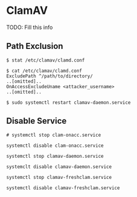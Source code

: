 # ClamAV

TODO: Fill this info

## Path Exclusion

```
$ stat /etc/clamav/clamd.conf
```

```
$ cat /etc/clamav/clamd.conf
ExcludePath ^/path/to/directory/
..[omitted]..
OnAccessExcludeUname <attacker_username>
..[omitted]..
```

```
$ sudo systemctl restart clamav-daemon.service
```

## Disable Service

```
# systemctl stop clam-onacc.service

systemctl disable clam-onacc.service

systemctl stop clamav-daemon.service

systemclt disable clamav-daemon.service

systemctl stop clamav-freshclam.service

systemctl disable clamav-freshclam.service
```